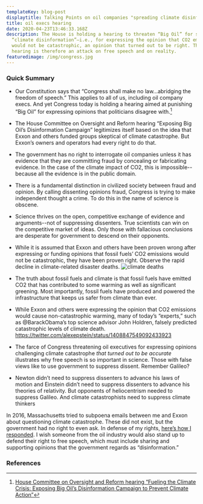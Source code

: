 ```yaml
---
templateKey: blog-post
displaytitle: Talking Points on oil companies "spreading climate disinformation"
title: oil execs hearing
date: 2020-04-23T13:46:33.168Z
description: The House is holding a hearing to threaten “Big Oil” for spreading
  “climate disinformation”—i.e., for expressing the opinion that CO2 emissions
  would not be catastrophic, an opinion that turned out to be right. This
  hearing is therefore an attack on free speech and on reality.
featuredimage: /img/congress.jpg
---
```

### Quick Summary

- Our Constitution says that “Congress shall make no law…abridging the freedom of speech.” This applies to all of us, including oil company execs. And yet Congress today is holding a hearing aimed at punishing “Big Oil” for expressing opinions that politicians disagree with.[^1]

- The House Committee on Oversight and Reform hearing “Exposing Big Oil’s Disinformation Campaign” legitimizes itself based on the idea that Exxon and others funded groups skeptical of climate catastrophe. But Exxon’s owners and operators had every right to do that.

- The government has no right to interrogate oil companies unless it has evidence that they are committing fraud by concealing or fabricating evidence. In the case of the climate impact of CO2, this is impossible--because all the evidence is in the public domain.

- There is a fundamental distinction in civilized society between fraud and opinion. By calling dissenting opinions fraud, Congress is trying to make independent thought a crime. To do this in the name of science is obscene.

- Science thrives on the open, competitive exchange of evidence and arguments--not of suppressing dissenters. True scientists can win on the competitive market of ideas. Only those with fallacious conclusions are desperate for government to descend on their opponents.

- While it is assumed that Exxon and others have been proven wrong after expressing or funding opinions that fossil fuels’ CO2 emissions would not be catastrophic, they have been proven right. Observe the rapid decline in climate-related disaster deaths.
![climate deaths]()

- The truth about fossil fuels and climate is that fossil fuels have emitted CO2 that has contributed to some warming as well as significant greening. Most importantly, fossil fuels have produced and powered the infrastructure that keeps us safer from climate than ever.

- While Exxon and others were expressing the opinion that CO2 emissions would cause non-catastrophic warming, many of today’s “experts,” such as @BarackObama’s top science advisor John Holdren, falsely predicted catastrophic levels of climate death.\
https://twitter.com/alexepstein/status/1408847549092433923

- The farce of Congress threatening oil executives for expressing opinions challenging climate catastrophe *that turned out to be accurate* illustrates why free speech is so important in science. Those with false views like to use government to suppress dissent. Remember Galileo?

- Newton didn’t need to suppress dissenters to advance his laws of motion and Einstein didn’t need to suppress dissenters to advance his theories of relativity. But opponents of heliocentrism needed to suppress Galileo. And climate catastrophists need to suppress climate thinkers

In 2016, Massachusetts tried to subpoena emails between me and Exxon about questioning climate catastrophe. These did not exist, but the government had no right to even ask. In defense of my rights, [here’s how I responded](https://twitter.com/AlexEpstein/status/743159705963470848). I wish someone from the oil industry would also stand up to defend their right to free speech, which must include sharing and supporting opinions that the government regards as “disinformation.”


### References

[^1]: [House Committee on Oversight and Reform hearing “Fueling the Climate Crisis: Exposing Big Oil’s Disinformation Campaign to Prevent Climate Action”](https://oversight.house.gov/legislation/hearings/fueling-the-climate-crisis-exposing-big-oil-s-disinformation-campaign-to)

[^2]:
    For every million people on earth, annual deaths from climate-related causes (extreme temperature, drought, flood, storms, wildfires) declined 98%—from an average of 247 per year during the 1920s to 2.5 in per year during the 2010s.

    Data on disaster deaths come from EM-DAT, CRED / UCLouvain, Brussels, Belgium – [www.emdat.be](www.emdat.be) (D. Guha-Sapir).

    Population estimates for the 1920s from the [Maddison Database 2010](https://www.rug.nl/ggdc/historicaldevelopment/maddison/releases/maddison-database-2010), Groningen Growth and Development Centre, Faculty of Economics and Business at University of Groningen. For years not shown, the population is assumed to have grown at a steady rate.

    Latest population estimates from [World Bank Data](https://data.worldbank.org/indicator/SP.POP.TOTL).

    [Bjorn Lomborg - Welfare in the 21st century: Increasing development, reducing inequality, the impact of climate change, and the cost of climate policies](https://www.sciencedirect.com/science/article/pii/S0040162520304157)